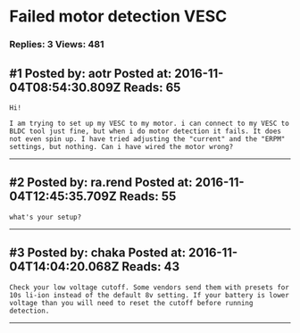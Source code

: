 # Failed motor detection VESC

### Replies: 3 Views: 481

## \#1 Posted by: aotr Posted at: 2016-11-04T08:54:30.809Z Reads: 65

```
Hi!

I am trying to set up my VESC to my motor. i can connect to my VESC to BLDC tool just fine, but when i do motor detection it fails. It does not even spin up. I have tried adjusting the "current" and the "ERPM" settings, but nothing. Can i have wired the motor wrong?
```

---
## \#2 Posted by: ra.rend Posted at: 2016-11-04T12:45:35.709Z Reads: 55

```
what's your setup?
```

---
## \#3 Posted by: chaka Posted at: 2016-11-04T14:04:20.068Z Reads: 43

```
Check your low voltage cutoff. Some vendors send them with presets for 10s li-ion instead of the default 8v setting. If your battery is lower voltage than you will need to reset the cutoff before running detection.
```

---
